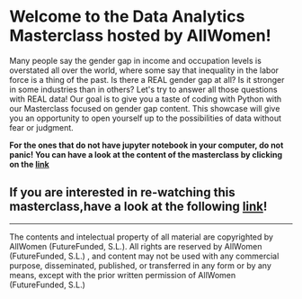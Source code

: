 # Welcome to the Data Analytics Masterclass hosted by AllWomen!


Many people say the gender gap in income and occupation levels is overstated all over the world, where some say that inequality in the labor force is a thing of the past. Is there a REAL gender gap at all? Is it stronger in some industries than in others? Let's try to answer all those questions with REAL data! Our goal is to give you a taste of coding with Python with our  Masterclass focused on gender gap content. This showcase will give you an opportunity to open yourself up to the possibilities of data without fear or judgment.


**For the ones that do not have jupyter notebook in your computer, do not panic! You can have a look at the content of the masterclass by clicking on the [link](https://nbviewer.jupyter.org/github/allwomen/DA-gender-gap/blob/092a4b55436ba6d9d6dbd1529d9cbead3765d99b/src/AW_Gender-gap-DA.ipynb)**


## If you are interested in re-watching this masterclass,have a look at the following [link](https://www.crowdcast.io/e/gender_gap)!


---------------------------------------------------------------------------------------------------------------------------------
The contents and intelectual property of all material are copyrighted by AllWomen (FutureFunded, S.L.). All rights are reserved by AllWomen (FutureFunded, S.L.) , and content may not be used with any commercial purpose, disseminated, published, or transferred in any form or by any means, except with the prior written permission of AllWomen (FutureFunded, S.L.)
